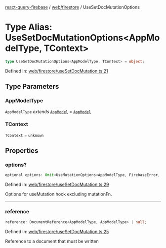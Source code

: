 [react-query-firebase](../../../modules.md) / [web/firestore](../index.md) / UseSetDocMutationOptions

# Type Alias: UseSetDocMutationOptions\<AppModelType, TContext\>

```ts
type UseSetDocMutationOptions<AppModelType, TContext> = object;
```

Defined in: [web/firestore/useSetDocMutation.ts:21](https://github.com/vpishuk/react-query-firebase/blob/47ed1ecd8b83d68dd4237e8eb73f6aa6dea2c1fa/web/firestore/useSetDocMutation.ts#L21)

## Type Parameters

### AppModelType

`AppModelType` *extends* [`AppModel`](../../../types/type-aliases/AppModel.md) = [`AppModel`](../../../types/type-aliases/AppModel.md)

### TContext

`TContext` = `unknown`

## Properties

### options?

```ts
optional options: Omit<UseMutationOptions<AppModelType, FirebaseError, UseSetDocMutationValues<AppModelType>, TContext>, "mutationFn">;
```

Defined in: [web/firestore/useSetDocMutation.ts:29](https://github.com/vpishuk/react-query-firebase/blob/47ed1ecd8b83d68dd4237e8eb73f6aa6dea2c1fa/web/firestore/useSetDocMutation.ts#L29)

Options for useMutation hook excluding mutationFn.

***

### reference

```ts
reference: DocumentReference<AppModelType, AppModelType> | null;
```

Defined in: [web/firestore/useSetDocMutation.ts:25](https://github.com/vpishuk/react-query-firebase/blob/47ed1ecd8b83d68dd4237e8eb73f6aa6dea2c1fa/web/firestore/useSetDocMutation.ts#L25)

Reference to a document that must be written
